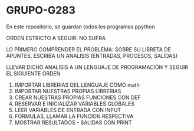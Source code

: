 # GRUPO-G283
En este repositorio, se guardan todos los programas ppython

ORDEN ESTRICTO A SEGUIR: NO SUFRA

LO PRIMERO COMPRENDER EL PROBLEMA: 
SOBRE SU LIBRETA DE APUNTES, ESCRIBA UN ANALISIS (ENTRADAS, PROCESOS, SALIDAS)

LLEVAR DICHO ANALISIS A UN LENGUAJE DE PROGRAMACIÓN Y SEGUIR EL SIGUIENTE ORDEN

01. IMPORTAR LIBRERIAS DEL LENGUAJE COMO math
02. IMPORTAR NUESTRAS PROPIAS LIBRERIAS 
03. CREAR NUESTRAS PROPIAS FUNCIONES CON DEF
04. RESERVAR E INICIALIZAR VARIABLES GLOBALES
05. LEER VARIABLES DE ENTRADA CON INPUT
06. FORMULAS, LLAMAR LA FUNCION RESPECTIVA
07. MOSTRAR RESULTADOS - SALIDAS CON PRINT
